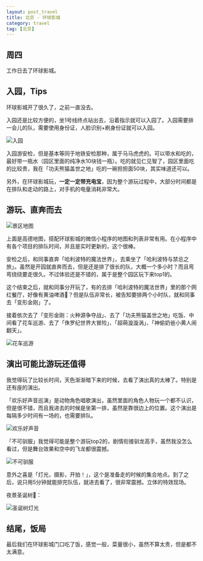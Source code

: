 ```yaml
---
layout: post_travel
title: 北京 - 环球影城
category: travel
tag: [北京]
---
```


## 周四

工作日去了环球影城。

## 入园，Tips

环球影城开了很久了，之前一直没去。

入园还是比较方便的，坐1号线终点站出去，沿着指示就可以入园了。入园需要排一会儿的队，需要使用身份证，人脸识别+刷身份证就可以入园。

![入园](https://blogcdn.qihope.com/github-life/2024-12-19-beijing-travel-1-1.png)

入园游安检，但是基本等同于地铁安检那种，属于马马虎虎的。可以带水和吃的，最好带一瓶水（园区里面的纯净水10块钱一瓶）。吃的就见仁见智了，园区里面吃的比较贵，我在「功夫熊猫盖世之地」吃的一碗担担面50块，其实味道还可以。

另外，在环球影城玩，**一定一定带充电宝**，因为整个游玩过程中，大部分时间都是在排队和走动的路上，对手机的电量消耗非常大。

## 游玩、直奔而去

![景区地图](https://blogcdn.qihope.com/github-life/2024-12-19-beijing-travel-1-6.png)

上面是高德地图，搭配环球影城的微信小程序的地图和列表非常有用。在小程序中有各个项目的排队时间，并且是实时更新的，这个很棒。

安检之后，和同事直奔「哈利波特的魔法世界」，去乘坐了「哈利波特与禁忌之旅」。虽然是开园就直奔而去，但是还是排了很长的队，大概一个多小时？而且弯弯绕绕要走很久。不过体验还是不错的，属于是整个园区玩下来top1的。

这个结束之后，就和同事分开玩了，有的去排「哈利波特的魔法世界」里的那个网红餐厅，好像有黄油啤酒🍺？但是队伍非常长，被告知要排两个小时队，就和同事去「变形金刚」了。

接着依次去了「变形金刚：火种源争夺战」、去了「功夫熊猫盖世之地」吃饭、中间看了花车巡游、去了「侏罗纪世界大冒险」、「超萌漩漩涡」、「神偷奶爸小黄人闹翻天」。

![花车巡游](https://blogcdn.qihope.com/github-life/2024-12-19-beijing-travel-1-4.png)

## 演出可能比游玩还值得

我觉得玩了比较长时间，天色渐渐暗下来的时候，去看了演出真的太棒了。特别是还有座的演出。

「欢乐好声音巡演」是动物角色唱歌演出，虽然里面的角色人物玩一个都不认识，但是很不错，而且我进去的时候是坐第一排，虽然是靠很边上的位置。这个演出是每隔多少时间有一场的，也需要排队。

![欢乐好声音](https://blogcdn.qihope.com/github-life/2024-12-19-beijing-travel-1-2.png)

「不可驯服」我觉得可能是整个游玩top2的，剧情衔接驯龙高手，虽然我没怎么看过，但是舞台效果和空中的飞龙都很震撼。

![不可驯服](https://blogcdn.qihope.com/github-life/2024-12-19-beijing-travel-1-3.png)

意外之喜是「灯光，摄影，开拍！」，这个是准备走的时候的集合地点。到了之后，说只用5分钟就能排完队伍，就进去看了，很非常震撼。立体的特效现场。

夜景圣诞树🎄：

![圣诞树灯光](https://blogcdn.qihope.com/github-life/2024-12-19-beijing-travel-1-5.png)

## 结尾，饭局

最后我们在环球影城门口吃了饭，感觉一般，菜量很小，虽然不算太贵，但是都不太满意。